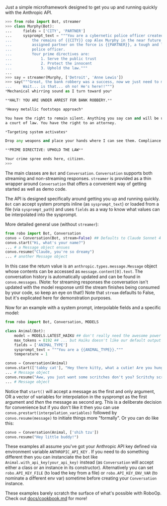Just a simple microframework designed to get you up and running quickly with the Anthropic API.

```python
>>> from robo import Bot, streamer
>>> class Murphy(Bot):
...     fields = ['CITY', 'PARTNER']
...     sysprompt_text = """You are a cybernetic police officer created from
...         the remains of {{CITY}} cop Alex Murphy in the near future. Your
...         assigned partner on the force is {{PARTNER}}, a tough and loyal 
...         police officer. 
...         Your prime directives are: 
...             1. Serve the public trust 
...             2. Protect the innocent 
...             3. Uphold the law."""
... 
>>> say = streamer(Murphy, ['Detroit', 'Anne Lewis'])
>>> say("""Great, the bank robbery was a success, now we just need to make our getaway! 
...     Wait... is that... oh no! He's here!!""")
*Mechanical whirring sound as I turn toward you*

**HALT! YOU ARE UNDER ARREST FOR BANK ROBBERY.**

*Heavy metallic footsteps approach*

You have the right to remain silent. Anything you say can and will be used against you in 
a court of law. You have the right to an attorney.

*Targeting system activates*

Drop any weapons and place your hands where I can see them. Compliance is mandatory.

**PRIME DIRECTIVE: UPHOLD THE LAW**

Your crime spree ends here, citizen.
>>> 
```

The main classes are `Bot` and `Conversation`. `Conversation` supports both streaming and non-streaming responses. `streamer` is provided as a thin wrapper around `Conversation` that offers a convenient way of getting started as well as demo code.

The API is designed specifically around getting you up and running quickly. `Bot` can accept system prompts inline (as `sysprompt_text`) or loaded from a file (via `sysprompt_path`) and uses `fields` as a way to know what values can be interpolated into the sysprompt. 

More detailed general use (without `streamer`):

```python
from robo import Bot, Conversation
convo = Conversation(Bot, stream=False) ## Defaults to Claude Sonnet 4 with a blank system prompt
convo.start("Hi, what's your name?")
... # a Message object ensues
convo.resume("Claude, you're so dreamy")
... # another Message object
```

In this case the return value is an `anthropic.types.message.Message` object whose contents can be accessed as `message.content[0].text`. The conversation history is automatically updated and can be found in `convo.messages`. (Note: for streaming responses the conversation isn't updated with the model response
until the stream finishes being consumed by your code, so keep an eye on that!) Note that `stream` defaults to False, but it's explicated here for demonstration purposes.

Now for an example with a system prompt, interpolable fields and a specific model:

```python
from robo import Bot, Conversation, MODELS

class Animal(Bot):
    model = MODELS.LATEST_HAIKU ## don't really need the awesome power of Sonnet 4 for this
    max_tokens = 8192 ## ... but Haiku doesn't like our default output token limit of 20k
    fields = ['ANIMAL_TYPE']
    sysprompt_text = """You are a {{ANIMAL_TYPE}}."""
    temperature = 1

convo = Conversation(Animal)
convo.start(['tabby cat'], "Hey there kitty, what a cutie! Are you hungry?")
... # Message object
convo.resume("Aww, you just want some scritches don't you? Scritchy scritchy scritch")
... # Message object
```

Notice that `start()` will accept a message as the first and only argument, OR a vector of variables for interpolation in the sysprompt as the first argument and _then_ the message as second arg. This is a deliberate decision for convenience but if you don't like it then you can use `convo.prestart(interpolation_variables)` followed by `convo.resume(message)` to initiate things more "formally". Or you can do like this:

```python
convo = Conversation(Animal, ['shih tzu'])
convo.resume("Hey little buddy!")
```

These examples all assume you've got your Anthropic API key defined via environment variable `ANTHROPIC_API_KEY` . If you need to do something different then you can instanciate the bot like `Animal.with_api_key(your_api_key)` instead (as `Conversation` will accept either a class or an instance in its constructor). Alternatively you can set `robo.API_KEY_FILE` (to load the key from a file) or `robo.API_KEY_ENV_VAR` (to nominate a different env var) sometime before creating your `Conversation` instance.

These examples barely scratch the surface of what's possible with RoboOp. Check out [docs/cookbook.md](docs/cookbook.md) for more!